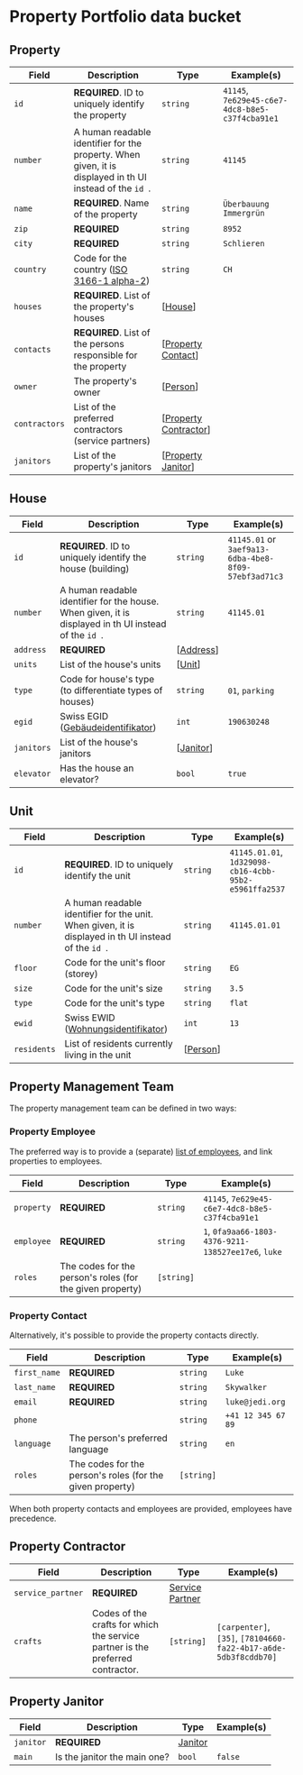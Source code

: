 # Property Portfolio data bucket

## Property

| Field         | Description                                                                                              | Type                                                          | Example(s)                                      |
|---------------|----------------------------------------------------------------------------------------------------------|---------------------------------------------------------------|-------------------------------------------------|
| `id`          | **REQUIRED**. ID to uniquely identify the property                                                       | `string`                                                      | `41145`, `7e629e45-c6e7-4dc8-b8e5-c37f4cba91e1` |
| `number`      | A human readable identifier for the property. When given, it is displayed in th UI instead of the `id `. | `string`                                                      | `41145`                                         |
| `name`        | **REQUIRED**. Name of the property                                                                       | `string`                                                      | `Überbauung Immergrün`                          |
| `zip`         | **REQUIRED**                                                                                             | `string`                                                      | `8952`                                          |
| `city`        | **REQUIRED**                                                                                             | `string`                                                      | `Schlieren`                                     |
| `country`     | Code for the country ([ISO 3166-1 alpha-2](https://en.wikipedia.org/wiki/ISO_3166-1_alpha-2))            | `string`                                                      | `CH`                                            |
| `houses`      | **REQUIRED**. List of the property's houses                                                              | [[House](#house)]                                             |                                                 |
| `contacts`    | **REQUIRED**. List of the persons responsible for the property                                           | [[Property Contact](facility-management.md#property-contact)] |                                                 |
| `owner`       | The property's owner                                                                                     | [[Person](../shared-types.md#person)]                         |                                                 |
| `contractors` | List of the preferred contractors (service partners)                                                     | [[Property Contractor](#property-contractor)]                 |                                                 |
| `janitors`    | List of the property's janitors                                                                          | [[Property Janitor](#property-janitor)]                       |                                                 |

## House

| Field      | Description                                                                                                                               | Type                                    | Example(s)                                           |
|------------|-------------------------------------------------------------------------------------------------------------------------------------------|-----------------------------------------|------------------------------------------------------|
| `id`       | **REQUIRED**. ID to uniquely identify the house (building)                                                                                | `string`                                | `41145.01` or `3aef9a13-6dba-4be8-8f09-57ebf3ad71c3` |
| `number`   | A human readable identifier for the house. When given, it is displayed in th UI instead of the `id `.                                     | `string`                                | `41145.01`                                           |
| `address`  | **REQUIRED**                                                                                                                              | [[Address](../shared-types.md#address)] |                                                      |
| `units`    | List of the house's units                                                                                                                 | [[Unit](#unit)]                         |                                                      |
| `type`     | Code for house's type (to differentiate types of houses)                                                                                  | `string`                                | `01`, `parking`                                      |
| `egid`     | Swiss EGID ([Gebäudeidentifikator](https://www.bfs.admin.ch/bfs/de/home/register/personenregister/registerharmonisierung/egid-ewid.html)) | `int`                                   | `190630248`                                          |
| `janitors` | List of the house's janitors                                                                                                              | [[Janitor](janitor.md#janitor)]         |                                                      |
| `elevator` | Has the house an elevator?                                                                                                                | `bool`                                  | `true`                                               |

## Unit

| Field       | Description                                                                                                                                | Type                                  | Example(s)                                            |
|-------------|--------------------------------------------------------------------------------------------------------------------------------------------|---------------------------------------|-------------------------------------------------------|
| `id`        | **REQUIRED**. ID to uniquely identify the unit                                                                                             | `string`                              | `41145.01.01`, `1d329098-cb16-4cbb-95b2-e5961ffa2537` |
| `number`    | A human readable identifier for the unit. When given, it is displayed in th UI instead of the `id `.                                       | `string`                              | `41145.01.01`                                         |
| `floor`     | Code for the unit's floor (storey)                                                                                                         | `string`                              | `EG`                                                  |
| `size`      | Code for the unit's size                                                                                                                   | `string`                              | `3.5`                                                 |
| `type`      | Code for the unit's type                                                                                                                   | `string`                              | `flat`                                                |
| `ewid`      | Swiss EWID ([Wohnungsidentifikator](https://www.bfs.admin.ch/bfs/de/home/register/personenregister/registerharmonisierung/egid-ewid.html)) | `int`                                 | `13`                                                  |
| `residents` | List of residents currently living in the unit                                                                                             | [[Person](../shared-types.md#person)] |                                                       |

## Property Management Team

The property management team can be defined in two ways:

### Property Employee

The preferred way is to provide a (separate) [list of employees](facility-management.md#employee),
and link properties to employees.

| Field      | Description                                               | Type       | Example(s)                                          |
|------------|-----------------------------------------------------------|------------|-----------------------------------------------------|
| `property` | **REQUIRED**                                              | `string`   | `41145`, `7e629e45-c6e7-4dc8-b8e5-c37f4cba91e1`     |
| `employee` | **REQUIRED**                                              | `string`   | `1`, `0fa9aa66-1803-4376-9211-138527ee17e6`, `luke` |
| `roles`    | The codes for the person's roles (for the given property) | `[string]` |                                                     |

### Property Contact

Alternatively, it's possible to provide the property contacts directly.

| Field        | Description                                               | Type       | Example(s)         |
|--------------|-----------------------------------------------------------|------------|--------------------|
| `first_name` | **REQUIRED**                                              | `string`   | `Luke`             |
| `last_name`  | **REQUIRED**                                              | `string`   | `Skywalker`        |
| `email`      | **REQUIRED**                                              | `string`   | `luke@jedi.org`    |
| `phone`      |                                                           | `string`   | `+41 12 345 67 89` |
| `language`   | The person's preferred language                           | `string`   | `en`               |
| `roles`      | The codes for the person's roles (for the given property) | `[string]` |                    |

When both property contacts and employees are provided, employees have precedence.

## Property Contractor

| Field             | Description                                                                    | Type                                                  | Example(s)                                                      |
|-------------------|--------------------------------------------------------------------------------|-------------------------------------------------------|-----------------------------------------------------------------|
| `service_partner` | **REQUIRED**                                                                   | [Service Partner](service-partner.md#service-partner) |                                                                 |
| `crafts`          | Codes of the crafts for which the service partner is the preferred contractor. | `[string]`                                            | `[carpenter]`, `[35]`, `[78104660-fa22-4b17-a6de-5db3f8cddb70]` |

## Property Janitor

| Field     | Description                  | Type                          | Example(s)  |
|-----------|------------------------------|-------------------------------|-------------|
| `janitor` | **REQUIRED**                 | [Janitor](janitor.md#janitor) |             |
| `main`    | Is the janitor the main one? | `bool`                        | `false`     |

